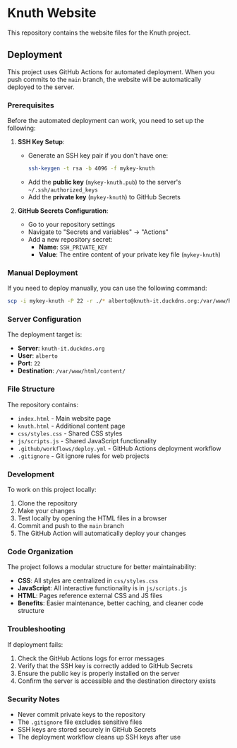 # Knuth Website

This repository contains the website files for the Knuth project.

## Deployment

This project uses GitHub Actions for automated deployment. When you push commits to the `main` branch, the website will be automatically deployed to the server.

### Prerequisites

Before the automated deployment can work, you need to set up the following:

1. **SSH Key Setup**:
   - Generate an SSH key pair if you don't have one:
     ```bash
     ssh-keygen -t rsa -b 4096 -f mykey-knuth
     ```
   - Add the **public key** (`mykey-knuth.pub`) to the server's `~/.ssh/authorized_keys`
   - Add the **private key** (`mykey-knuth`) to GitHub Secrets

2. **GitHub Secrets Configuration**:
   - Go to your repository settings
   - Navigate to "Secrets and variables" → "Actions"
   - Add a new repository secret:
     - **Name**: `SSH_PRIVATE_KEY`
     - **Value**: The entire content of your private key file (`mykey-knuth`)

### Manual Deployment

If you need to deploy manually, you can use the following command:

```bash
scp -i mykey-knuth -P 22 -r ./* alberto@knuth-it.duckdns.org:/var/www/html/content/
```

### Server Configuration

The deployment target is:
- **Server**: `knuth-it.duckdns.org`
- **User**: `alberto`
- **Port**: `22`
- **Destination**: `/var/www/html/content/`

### File Structure

The repository contains:
- `index.html` - Main website page
- `knuth.html` - Additional content page
- `css/styles.css` - Shared CSS styles
- `js/scripts.js` - Shared JavaScript functionality
- `.github/workflows/deploy.yml` - GitHub Actions deployment workflow
- `.gitignore` - Git ignore rules for web projects

### Development

To work on this project locally:

1. Clone the repository
2. Make your changes
3. Test locally by opening the HTML files in a browser
4. Commit and push to the `main` branch
5. The GitHub Action will automatically deploy your changes

### Code Organization

The project follows a modular structure for better maintainability:
- **CSS**: All styles are centralized in `css/styles.css`
- **JavaScript**: All interactive functionality is in `js/scripts.js`
- **HTML**: Pages reference external CSS and JS files
- **Benefits**: Easier maintenance, better caching, and cleaner code structure

### Troubleshooting

If deployment fails:

1. Check the GitHub Actions logs for error messages
2. Verify that the SSH key is correctly added to GitHub Secrets
3. Ensure the public key is properly installed on the server
4. Confirm the server is accessible and the destination directory exists

### Security Notes

- Never commit private keys to the repository
- The `.gitignore` file excludes sensitive files
- SSH keys are stored securely in GitHub Secrets
- The deployment workflow cleans up SSH keys after use 